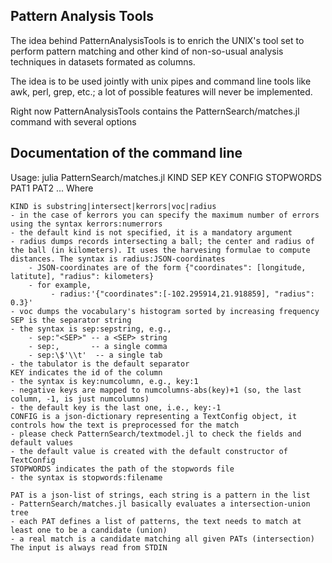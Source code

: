 ## Pattern Analysis Tools
The idea behind PatternAnalysisTools is to enrich the UNIX's tool set to perform pattern matching and other kind of non-so-usual analysis techniques in datasets formated as columns.

The idea is to be used jointly with unix pipes and command line tools like awk, perl, grep, etc.; a lot of possible features will never be implemented.

Right now PatternAnalysisTools contains the PatternSearch/matches.jl command with several options

## Documentation of the command line

Usage: julia PatternSearch/matches.jl KIND SEP KEY CONFIG STOPWORDS PAT1 PAT2 ...
    Where
    
    KIND is substring|intersect|kerrors|voc|radius
    - in the case of kerrors you can specify the maximum number of errors using the syntax kerrors:numerrors
    - the default kind is not specified, it is a mandatory argument
    - radius dumps records intersecting a ball; the center and radius of the ball (in kilometers). It uses the harvesing formulae to compute distances. The syntax is radius:JSON-coordinates
        - JSON-coordinates are of the form {"coordinates": [longitude, latitute], "radius": kilometers}
        - for example,
             - radius:'{"coordinates":[-102.295914,21.918859], "radius": 0.3}'
    - voc dumps the vocabulary's histogram sorted by increasing frequency
    SEP is the separator string
    - the syntax is sep:sepstring, e.g.,
        - sep:"<SEP>" -- a <SEP> string
        - sep:,       -- a single comma
        - sep:\$'\\t'  -- a single tab
    - the tabulator is the default separator
    KEY indicates the id of the column
    - the syntax is key:numcolumn, e.g., key:1
    - negative keys are mapped to numcolumns-abs(key)+1 (so, the last column, -1, is just numcolumns)
    - the default key is the last one, i.e., key:-1
    CONFIG is a json-dictionary representing a TextConfig object, it controls how the text is preprocessed for the match
    - please check PatternSearch/textmodel.jl to check the fields and default values
    - the default value is created with the default constructor of TextConfig
    STOPWORDS indicates the path of the stopwords file
    - the syntax is stopwords:filename
  
    PAT is a json-list of strings, each string is a pattern in the list
    - PatternSearch/matches.jl basically evaluates a intersection-union tree
    - each PAT defines a list of patterns, the text needs to match at least one to be a candidate (union)
    - a real match is a candidate matching all given PATs (intersection)
    The input is always read from STDIN
    
